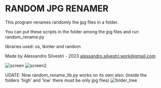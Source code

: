 
# RANDOM JPG RENAMER
This program renames randomly the jpg files in a folder.

You can put these scripts in the folder among the jpg files and run random_rename.py

libraries used: os, tkinter and random

Made by Alessandro Silvestri - 2023 <alessandro.silvestri.work@gmail.com>

![screen](https://user-images.githubusercontent.com/103107872/215431256-729f5110-f77a-4511-b59f-e713676542b8.png)
![screen2](https://user-images.githubusercontent.com/103107872/215431652-b01428f7-2dba-4c9f-abfe-3e2e99ea9203.png)

UDATE:
Now random_rename_lib.py works on its own also:
(inside the folders 'high' and 'low' there must be only jpg files)
![folder_tree](https://user-images.githubusercontent.com/103107872/218330497-531b71dd-7fc6-49bd-8a84-3b72c19fd484.png)
